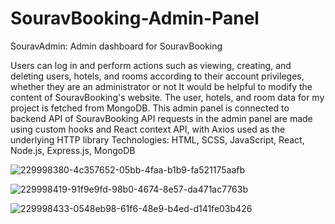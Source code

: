 # SouravBooking-Admin-Panel

SouravAdmin: Admin dashboard for SouravBooking

Users can log in and perform actions such as viewing, creating, and deleting users, hotels, and rooms according to their account privileges, whether they are an administrator or not
It would be helpful to modify the content of SouravBooking's website.
The user, hotels, and room data for my project is fetched from MongoDB. This admin panel is connected to backend API of SouravBooking
API requests in the admin panel are made using custom hooks and React context API, with Axios used as the underlying HTTP library
Technologies: HTML, SCSS, JavaScript, React, Node.js, Express.js, MongoDB

![229998380-4c357652-05bb-4faa-b1b9-fa521175aafb](https://user-images.githubusercontent.com/65517504/230706311-62390720-32a1-46fd-b896-494efb53efdb.png)

![229998419-91f9e9fd-98b0-4674-8e57-da471ac7763b](https://user-images.githubusercontent.com/65517504/230706316-9bf2d1c0-8956-46d4-9885-fbac319995e4.png)

![229998433-0548eb98-61f6-48e9-b4ed-d141fe03b426](https://user-images.githubusercontent.com/65517504/230706321-4d2af597-e4f4-40db-afb3-009b0f48e6c8.png)

